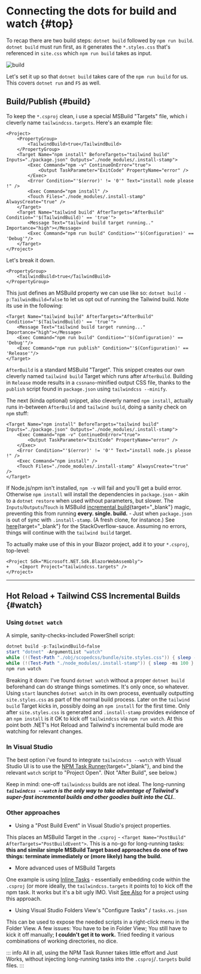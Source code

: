# Connecting the dots for build and watch {#top}

To recap there are two build steps: `dotnet build` followed by `npm run build`.  `dotnet build` must run first, as it generates the `*.styles.css` that's referenced in `site.css` which `npm run build` takes as input.

![build](/images/simple.drawio.png)

Let's set it up so that `dotnet build` takes care of the `npm run build` for us.  This covers `dotnet run` and `F5` as well.

## Build/Publish {#build}

To keep the `*.csproj` clean, i use a special MSBuild "Targets" file, which i cleverly name `tailwindcss.targets`.  Here's an example file:

```xml:tailwindcss.targets
<Project>
    <PropertyGroup>
        <TailwindBuild>true</TailwindBuild>
    </PropertyGroup>
    <Target Name="npm install" BeforeTargets="tailwind build" Inputs="./package.json" Outputs="./node_modules/.install-stamp">
        <Exec Command="npm -v" ContinueOnError="true">
            <Output TaskParameter="ExitCode" PropertyName="error" />
        </Exec>
        <Error Condition="'$(error)' != '0'" Text="install node please !" />
        <Exec Command="npm install" />
        <Touch Files="./node_modules/.install-stamp" AlwaysCreate="true" />
    </Target>
    <Target Name="tailwind build" AfterTargets="AfterBuild" Condition="'$(TailwindBuild)' == 'true'">
        <Message Text="tailwind build target running.." Importance="high"></Message>
        <Exec Command="npm run build" Condition="'$(Configuration)' == 'Debug'"/>
    </Target>
</Project>
```

Let's break it down.

```xml:tailwindcss.targets-p1
<PropertyGroup>
    <TailwindBuild>true</TailwindBuild>
</PropertyGroup>
```

This just defines an MSBuild property we can use like so: `dotnet build -p:TailwindBuild=false` to let us opt out of running the Tailwind build.  Note its use in the following:

```xml:tailwindcss.targets-p2
<Target Name="tailwind build" AfterTargets="AfterBuild" Condition="'$(TailwindBuild)' == 'true'">
    <Message Text="tailwind build target running..." Importance="high"></Message>
    <Exec Command="npm run build" Condition="'$(Configuration)' == 'Debug'"/>
    <Exec Command="npm run publish" Condition="'$(Configuration)' == 'Release'"/>
</Target>
```

`AfterBuild` is a standard MSBuild "Target".  This snippet creates our own cleverly named `tailwind build` Target which runs after `AfterBuild`.  Building in `Release` mode results in a `cssnano`-minified output CSS file, thanks to the `publish` script found in `package.json` using `tailwindcss --minify`.


The next (kinda optional) snippet, also cleverly named `npm install`, actually runs in-between `AfterBuild` and `tailwind build`, doing a sanity check on `npm` stuff:

```xml:tailwindcss.targets-p3
<Target Name="npm install" BeforeTargets="tailwind build" Inputs="./package.json" Outputs="./node_modules/.install-stamp">
    <Exec Command="npm -v" ContinueOnError="true">
        <Output TaskParameter="ExitCode" PropertyName="error" />
    </Exec>
    <Error Condition="'$(error)' != '0'" Text="install node.js please !" />
    <Exec Command="npm install" />
    <Touch Files="./node_modules/.install-stamp" AlwaysCreate="true" />
</Target>
```

If Node.js/npm isn't installed, `npm -v` will fail and you'll get a build error. Otherwise `npm install` will install the dependencies in `package.json` - akin to a `dotnet restore` when used without parameters, but slower.  The `Inputs`/`Outputs`/`Touch` is MSBuild [incremental build](https://docs.microsoft.com/en-us/visualstudio/msbuild/how-to-build-incrementally?view=vs-2022){target="_blank"} magic, preventing this from running **every. single. build.**  -  Just when `package.json` is out of sync with `.install-stamp`.  (A fresh clone, for instance.)  See [here](https://stackoverflow.com/questions/35435041/run-npm-install-only-when-needed-and-or-partially?answertab=active#tab-top){target="_blank"} for the StackOverflow-sauce.  Assuming no errors, things will continue with the `tailwind build` target.  


To actually make use of this in your Blazor project, add it to your `*.csproj`, top-level:

```xml:site.csproj
<Project Sdk="Microsoft.NET.Sdk.BlazorWebAssembly">
+    <Import Project="tailwindcss.targets" />
</Project>
```

---

## Hot Reload + Tailwind CSS Incremental Builds {#watch}

### Using `dotnet watch`

A simple, sanity-checks-included PowerShell script:

```powershell:watch.ps1
dotnet build -p:TailwindBuild=false
start "dotnet" -ArgumentList "watch" 
while (!(Test-Path "./obj/scopedcss/bundle/site.styles.css")) { sleep -ms 100 } 
while (!(Test-Path "./node_modules/.install-stamp")) { sleep -ms 100 } 
npm run watch
```

Breaking it down:  I've found `dotnet watch` without a proper `dotnet build` beforehand can do strange things sometimes.  It's only once, so whatever.  Using `start` launches `dotnet watch` in its own process, eventually outputting `site.styles.css` as part of the normal build process.  Later on the `tailwind build` Target kicks in, possibly doing an `npm install` for the first time.  Only after `site.styles.css` is generated and `.install-stamp` provides evidence of an `npm install` is it OK to kick off `tailwindcss` via `npm run watch`.  At this point both .NET's Hot Reload and Tailwind's incremental build mode are watching for relevant changes.

### In Visual Studio

The best option i've found to integrate `tailwindcss --watch` with Visual Studio UI is to use the [NPM Task Runner](https://marketplace.visualstudio.com/items?itemName=MadsKristensen.NpmTaskRunner64){target="_blank"}, and bind the relevant `watch` script to "Project Open". (Not "After Build", see below.)

Keep in mind: one-off `tailwindcss` builds are not ideal.  The long-running ***`tailwindcss --watch` is the only way to take advantage of Tailwind's super-fast incremental builds and other goodies built into the CLI.***.

### Other approaches

- Using a "Post Build Event" in Visual Studio's project properties.

This places an MSBuild Target in the `.csproj` - `<Target Name="PostBuild" AfterTargets="PostBuildEvent">`. This is a no-go for long-running tasks: **this and similar simple MSBuild Target based approaches do one of two things: terminate immediately or (more likely) hang the build.**

- More advanced uses of MSBuild Targets

One example is using [Inline Tasks](https://docs.microsoft.com/en-us/visualstudio/msbuild/msbuild-inline-tasks) - essentially embedding code within the `.csproj` (or more ideally, the `tailwindcss.targets` it points to) to kick off the npm task. It works but it's a bit ugly IMO. Visit [See Also](/also) for a project using this approach.

- Using Visual Studio Folders View's "Configure Tasks" / `tasks.vs.json`

This can be used to expose the needed scripts in a right-click menu in the Folder View. A few issues: You have to be in Folder View;  You still have to kick it off manually;  **I couldn't get it to work.** Tried feeding it various combinations of working directories, no dice.

::: info
All in all, using the NPM Task Runner takes little effort and Just Works, without injecting long-running tasks into the `.csproj`/`.targets` build files.
:::
